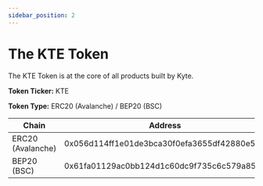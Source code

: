 ```yaml
---
sidebar_position: 2
---
```


# The KTE Token

The KTE Token is at the core of all products built by Kyte. 

**Token Ticker:** KTE

**Token Type:** ERC20 (Avalanche) / BEP20 (BSC)

| Chain             | Address                                    |
| ----------------- | ------------------------------------------ |
| ERC20 (Avalanche) | 0x056d114ff1e01de3bca30f0efa3655df42880e5b |
| BEP20 (BSC)       | 0x61fa01129ac0bb124d1c60dc9f735c6c579a858b |